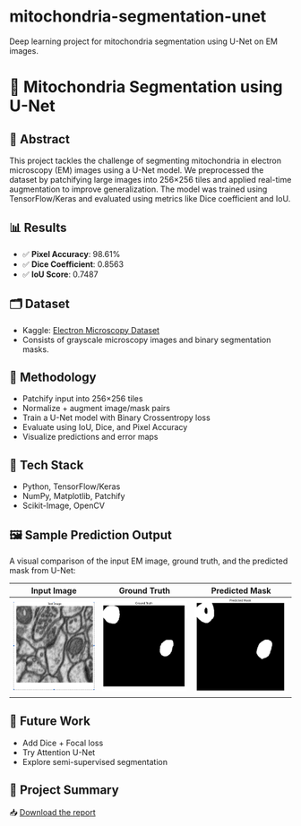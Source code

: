 # mitochondria-segmentation-unet
Deep learning project for mitochondria segmentation using U-Net on EM images.
# 🧬 Mitochondria Segmentation using U-Net

## 🧠 Abstract
This project tackles the challenge of segmenting mitochondria in electron microscopy (EM) images using a U-Net model. We preprocessed the dataset by patchifying large images into 256×256 tiles and applied real-time augmentation to improve generalization. The model was trained using TensorFlow/Keras and evaluated using metrics like Dice coefficient and IoU.

## 📊 Results
- ✅ **Pixel Accuracy**: 98.61%
- ✅ **Dice Coefficient**: 0.8563
- ✅ **IoU Score**: 0.7487

## 🗂️ Dataset
- Kaggle: [Electron Microscopy Dataset](https://www.kaggle.com/datasets/)
- Consists of grayscale microscopy images and binary segmentation masks.

## 🧪 Methodology
- Patchify input into 256×256 tiles
- Normalize + augment image/mask pairs
- Train a U-Net model with Binary Crossentropy loss
- Evaluate using IoU, Dice, and Pixel Accuracy
- Visualize predictions and error maps

## 🧰 Tech Stack
- Python, TensorFlow/Keras
- NumPy, Matplotlib, Patchify
- Scikit-Image, OpenCV

## 🖼️ Sample Prediction Output

A visual comparison of the input EM image, ground truth, and the predicted mask from U-Net:

| Input Image | Ground Truth | Predicted Mask |
|-------------|--------------|----------------|
| ![Input](results/sample_preds/input.png) | ![Ground Truth](results/sample_preds/gt.png) | ![Prediction](results/sample_preds/pt.png) |


## 📝 Future Work
- Add Dice + Focal loss
- Try Attention U-Net
- Explore semi-supervised segmentation

## 📄 Project Summary

📥 [Download the report](project_summary.pdf)

